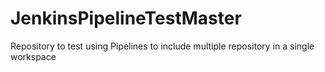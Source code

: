 # JenkinsPipelineTestMaster
Repository to test using Pipelines to include multiple repository in a single workspace
